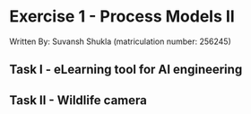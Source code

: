 # Exercise 1 - Process Models II

Written By: Suvansh Shukla (matriculation number: 256245)

## Task I - eLearning tool for AI engineering


## Task II - Wildlife camera

